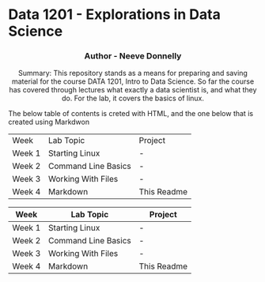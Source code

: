 # Data 1201 - Explorations in Data Science
<h3 align="center">Author - Neeve Donnelly</h3>
<p align="center">Summary: This repository stands as a means for preparing and saving material for the course DATA 1201, Intro to Data Science. So far the course has covered through lectures what exactly a data scientist is, and what they do. For the lab, it covers the basics of linux.<p>

<p>The below table of contents is creted with HTML, and the one below that is created using Markdwon</p>
<table>
<tr> <td>Week</td> <td>Lab Topic</td> <td>Project</td> </tr>
</tr> <td>Week 1</td> <td>Starting Linux</td> <td>-</td> </tr>
<tr> <td>Week 2</td> <td>Command Line Basics</td> <td>-</td> </tr>
<tr> <td>Week 3</td> <td>Working With Files</td> <td>-</td> </tr>
<tr> <td>Week 4</td> <td>Markdown</td> <td>This Readme</td> </tr>
</table>

|Week|Lab Topic|Project|
|---|---|---|
|Week 1|Starting Linux|-|
|Week 2|Command Line Basics|-|
|Week 3|Working With Files|-|
|Week 4|Markdown|This Readme|


